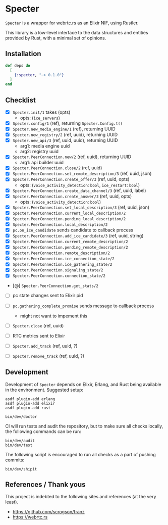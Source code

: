 # Specter

`Specter` is a wrapper for [webrtc.rs](https://webrtc.rs) as an Elixir NIF, using
Rustler.

This library is a low-level interface to the data structures and
entities provided by Rust, with a minimal set of opinions.


## Installation

```elixir
def deps do
  [
    {:specter, "~> 0.1.0"}
  ]
end
```

## Checklist

- [x] `Specter.init/1` takes (opts)
  - opts: (`ice_servers`)
- [x] `Specter.config/1` (ref), returning `Specter.Config.t()`
- [x] `Specter.new_media_engine/1` (ref), returning UUID
- [x] `Specter.new_registry/2` (ref, uuid), returning UUID
- [x] `Specter.new_api/3` (ref, uuid, uuid), returning UUID
  - arg1: media engine uuid
  - arg2: registry uuid
- [x] `Specter.PeerConnection.new/2` (ref, uuid), returning UUID
  - arg1: api builder uuid
- [x] `Specter.PeerConnection.close/2` (ref, uuid)
- [x] `Specter.PeerConnection.set_remote_description/3` (ref, uuid, json)
- [x] `Specter.PeerConnection.create_offer/3` (ref, uuid, opts)
  - opts: (`voice_activity_detection`: `bool`, `ice_restart`: `bool`)
- [x] `Specter.PeerConnection.create_data_channel/3` (ref, uuid, label)
- [x] `Specter.PeerConnection.create_answer/3` (ref, uuid, opts)
  - opts: (`voice_activity_detection`: `bool`)
- [x] `Specter.PeerConnection.set_local_description/3` (ref, uuid, json)
- [x] `Specter.PeerConnection.current_local_description/2`
- [x] `Specter.PeerConnection.pending_local_description/2`
- [x] `Specter.PeerConnection.local_description/2`
- [x] `pc.on_ice_candidate` sends candidate to callback process
- [x] `Specter.PeerConnection.add_ice_candidate/3` (ref, uuid, string)
- [x] `Specter.PeerConnection.current_remote_description/2`
- [x] `Specter.PeerConnection.pending_remote_description/2`
- [x] `Specter.PeerConnection.remote_description/2`
- [x] `Specter.PeerConnection.ice_connection_state/2`
- [x] `Specter.PeerConnection.ice_gathering_state/2`
- [x] `Specter.PeerConnection.signaling_state/2`
- [x] `Specter.PeerConnection.connection_state/2`
- [@] `Specter.PeerConnection.get_stats/2`
- [ ] pc state changes sent to Elixir pid
- [ ] `pc.gathering_complete_promise` sends message to callback process
  - might not want to impement this
- [ ] `Specter.close`  (ref, uuid)
- [ ] RTC metrics sent to Elixir
- [ ] `Specter.add_track`  (ref, uuid, ?)
- [ ] `Specter.remove_track`  (ref, uuid, ?)


## Development

Development of `Specter` depends on Elixir, Erlang, and Rust being available
in the environment. Suggested setup:

```shell
asdf plugin-add erlang
asdf plugin-add elixir
asdf plugin-add rust

bin/dev/doctor
```

CI will run tests and audit the repository, but to make sure all checks locally,
the following commands can be run:

```shell
bin/dev/audit
bin/dev/test
```

The following script is encouraged to run all checks as a part of pushing commits:

```shell
bin/dev/shipit
```


## References / Thank yous

This project is indebted to the following sites and references (at the very least).

- https://github.com/scrogson/franz
- https://webrtc.rs

